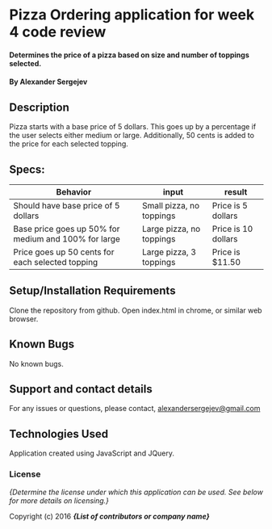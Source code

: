 #  Pizza Ordering application for week 4 code review

####  Determines the price of a pizza based on size and number of toppings selected.

#### By Alexander Sergejev

## Description

Pizza starts with a base price of 5 dollars. This goes up by a percentage if the user selects either medium or large. Additionally, 50 cents is added to the price for each selected topping.

## Specs:

|  Behavior                 |  input                  |  result               |
|---------------------------|-------------------------|-----------------------|
|  Should have base price of 5 dollars | Small pizza, no toppings| Price is 5 dollars               |                         |                       
| Base price goes up 50% for medium and 100% for large | Large pizza, no toppings| Price is 10 dollars |
Price goes up 50 cents for each selected topping| Large pizza, 3 toppings  | Price is $11.50 |




## Setup/Installation Requirements
Clone the repository from github. Open index.html in chrome, or similar web browser.
## Known Bugs
No known bugs.
## Support and contact details

For any issues or questions, please contact, alexandersergejev@gmail.com

## Technologies Used

Application created using JavaScript and JQuery.

### License

*{Determine the license under which this application can be used.  See below for more details on licensing.}*

Copyright (c) 2016 **_{List of contributors or company name}_**
